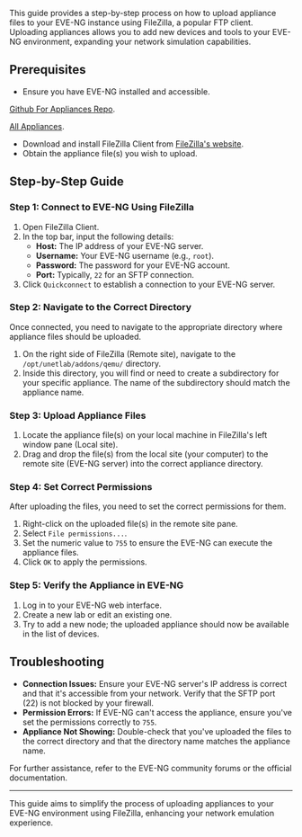 This guide provides a step-by-step process on how to upload appliance files to your EVE-NG instance using FileZilla, a popular FTP client. Uploading appliances allows you to add new devices and tools to your EVE-NG environment, expanding your network simulation capabilities.

## Prerequisites

- Ensure you have EVE-NG installed and accessible.
  
[Github For Appliances Repo](https://github.com/hegdepavankumar/Cisco-Images-for-GNS3-and-EVE-NG?tab=readme-ov-file).

[All Appliances](https://labhub.eu.org/UNETLAB%20II/addons/qemu/).

- Download and install FileZilla Client from [FileZilla's website](https://filezilla-project.org/).
- Obtain the appliance file(s) you wish to upload.

## Step-by-Step Guide

### Step 1: Connect to EVE-NG Using FileZilla

1. Open FileZilla Client.
2. In the top bar, input the following details:
   - **Host:** The IP address of your EVE-NG server.
   - **Username:** Your EVE-NG username (e.g., `root`).
   - **Password:** The password for your EVE-NG account.
   - **Port:** Typically, `22` for an SFTP connection.
3. Click `Quickconnect` to establish a connection to your EVE-NG server.

### Step 2: Navigate to the Correct Directory

Once connected, you need to navigate to the appropriate directory where appliance files should be uploaded.

1. On the right side of FileZilla (Remote site), navigate to the `/opt/unetlab/addons/qemu/` directory.
2. Inside this directory, you will find or need to create a subdirectory for your specific appliance. The name of the subdirectory should match the appliance name.

### Step 3: Upload Appliance Files

1. Locate the appliance file(s) on your local machine in FileZilla's left window pane (Local site).
2. Drag and drop the file(s) from the local site (your computer) to the remote site (EVE-NG server) into the correct appliance directory.

### Step 4: Set Correct Permissions

After uploading the files, you need to set the correct permissions for them.

1. Right-click on the uploaded file(s) in the remote site pane.
2. Select `File permissions...`.
3. Set the numeric value to `755` to ensure the EVE-NG can execute the appliance files.
4. Click `OK` to apply the permissions.

### Step 5: Verify the Appliance in EVE-NG

1. Log in to your EVE-NG web interface.
2. Create a new lab or edit an existing one.
3. Try to add a new node; the uploaded appliance should now be available in the list of devices.

## Troubleshooting

- **Connection Issues:** Ensure your EVE-NG server's IP address is correct and that it's accessible from your network. Verify that the SFTP port (22) is not blocked by your firewall.
- **Permission Errors:** If EVE-NG can't access the appliance, ensure you've set the permissions correctly to `755`.
- **Appliance Not Showing:** Double-check that you've uploaded the files to the correct directory and that the directory name matches the appliance name.

For further assistance, refer to the EVE-NG community forums or the official documentation.

---

This guide aims to simplify the process of uploading appliances to your EVE-NG environment using FileZilla, enhancing your network emulation experience.
